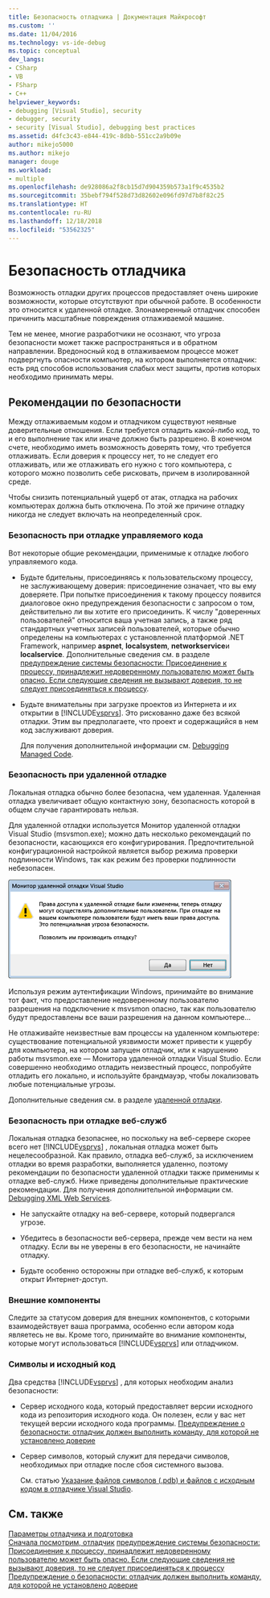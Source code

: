 ```yaml
---
title: Безопасность отладчика | Документация Майкрософт
ms.custom: ''
ms.date: 11/04/2016
ms.technology: vs-ide-debug
ms.topic: conceptual
dev_langs:
- CSharp
- VB
- FSharp
- C++
helpviewer_keywords:
- debugging [Visual Studio], security
- debugger, security
- security [Visual Studio], debugging best practices
ms.assetid: d4fc3c43-e844-419c-8dbb-551cc2a9b09e
author: mikejo5000
ms.author: mikejo
manager: douge
ms.workload:
- multiple
ms.openlocfilehash: de928086a2f8cb15d7d904359b573a1f9c4535b2
ms.sourcegitcommit: 35bebf794f528d73d82602e096fd97d7b8f82c25
ms.translationtype: HT
ms.contentlocale: ru-RU
ms.lasthandoff: 12/18/2018
ms.locfileid: "53562325"
---
```

# <a name="debugger-security"></a>Безопасность отладчика
Возможность отладки других процессов предоставляет очень широкие возможности, которые отсутствуют при обычной работе. В особенности это относится к удаленной отладке. Злонамеренный отладчик способен причинить масштабные повреждения отлаживаемой машине.  
  
 Тем не менее, многие разработчики не осознают, что угроза безопасности может также распространяться и в обратном направлении. Вредоносный код в отлаживаемом процессе может подвергнуть опасности компьютер, на котором выполняется отладчик: есть ряд способов использования слабых мест защиты, против которых необходимо принимать меры.  
  
## <a name="security-best-practices"></a>Рекомендации по безопасности  
 Между отлаживаемым кодом и отладчиком существуют неявные доверительные отношения. Если требуется отладить какой-либо код, то и его выполнение так или иначе должно быть разрешено. В конечном счете, необходимо иметь возможность доверять тому, что требуется отлаживать. Если доверия к процессу нет, то не следует его отлаживать, или же отлаживать его нужно с того компьютера, с которого можно позволить себе рисковать, причем в изолированной среде.  
  
 Чтобы снизить потенциальный ущерб от атак, отладка на рабочих компьютерах должна быть отключена. По этой же причине отладку никогда не следует включать на неопределенный срок.  
  
### <a name="managed-debugging-security"></a>Безопасность при отладке управляемого кода  
 Вот некоторые общие рекомендации, применимые к отладке любого управляемого кода.  
  
- Будьте бдительны, присоединяясь к пользовательскому процессу, не заслуживающему доверия: присоединение означает, что вы ему доверяете. При попытке присоединения к такому процессу появится диалоговое окно предупреждения безопасности с запросом о том, действительно ли вы хотите его присоединить. К числу "доверенных пользователей" относится ваша учетная запись, а также ряд стандартных учетных записей пользователей, которые обычно определены на компьютерах с установленной платформой .NET Framework, например **aspnet**, **localsystem**, **networkservice**и **localservice**. Дополнительные сведения см. в разделе [предупреждение системы безопасности: Присоединение к процессу, принадлежит недоверенному пользователю может быть опасно. Если следующие сведения не вызывают доверия, то не следует присоединяться к процессу](../debugger/security-warning-attaching-to-a-process-owned-by-an-untrusted-user.md).  
  
- Будьте внимательны при загрузке проектов из Интернета и их открытии в [!INCLUDE[vsprvs](../code-quality/includes/vsprvs_md.md)]. Это рискованно даже без всякой отладки. Этим вы предполагаете, что проект и содержащийся в нем код заслуживают доверия.  
  
  Для получения дополнительной информации см. [Debugging Managed Code](../debugger/debugging-managed-code.md).  
  
### <a name="remote-debugging-security"></a>Безопасность при удаленной отладке  
 Локальная отладка обычно более безопасна, чем удаленная. Удаленная отладка увеличивает общую контактную зону, безопасность которой в общем случае гарантировать нельзя.  
  
 Для удаленной отладки используется Монитор удаленной отладки Visual Studio (msvsmon.exe); можно дать несколько рекомендаций по безопасности, касающихся его конфигурирования. Предпочтительной конфигурационной настройкой является выбор режима проверки подлинности Windows, так как режим без проверки подлинности небезопасен.  
  
 ![Диалоговое окно ошибки](../debugger/media/dbg_err_remotepermissionschanged.png "DBG_ERR_RemotePermissionsChanged")  
  
 Используя режим аутентификации Windows, принимайте во внимание тот факт, что предоставление недоверенному пользователю разрешения на подключение к msvsmon опасно, так как пользователю будут предоставлены все ваши разрешения на данном компьютере...  
  
 Не отлаживайте неизвестные вам процессы на удаленном компьютере: существование потенциальной уязвимости может привести к ущербу для компьютера, на котором запущен отладчик, или к нарушению работы msvsmon.exe — Монитора удаленной отладки Visual Studio. Если совершенно необходимо отладить неизвестный процесс, попробуйте отладить его локально, и используйте брандмауэр, чтобы локализовать любые потенциальные угрозы.  
  
 Дополнительные сведения см. в разделе [удаленной отладки](../debugger/remote-debugging.md).  
  
### <a name="web-services-debugging-security"></a>Безопасность при отладке веб-служб  
 Локальная отладка безопаснее, но поскольку на веб-сервере скорее всего нет [!INCLUDE[vsprvs](../code-quality/includes/vsprvs_md.md)] , локальная отладка может быть нецелесообразной. Как правило, отладка веб-служб, за исключением отладки во время разработки, выполняется удаленно, поэтому рекомендации по безопасности удаленной отладки также применимы к отладке веб-служб. Ниже приведены дополнительные практические рекомендации. Для получения дополнительной информации см. [Debugging XML Web Services](https://msdn.microsoft.com/library/c900b137-9fbd-4f59-91b5-9c2c6ce06f00).  
  
-   Не запускайте отладку на веб-сервере, который подвергался угрозе.  
  
-   Убедитесь в безопасности веб-сервера, прежде чем вести на нем отладку. Если вы не уверены в его безопасности, не начинайте отладку.  
  
-   Будьте особенно осторожны при отладке веб-служб, к которым открыт Интернет-доступ.  
  
### <a name="external-components"></a>Внешние компоненты  
 Следите за статусом доверия для внешних компонентов, с которыми взаимодействует ваша программа, особенно если автором кода являетесь не вы. Кроме того, принимайте во внимание компоненты, которые могут использоваться [!INCLUDE[vsprvs](../code-quality/includes/vsprvs_md.md)] или отладчиком.  
  
### <a name="symbols-and-source-code"></a>Символы и исходный код  
 Два средства [!INCLUDE[vsprvs](../code-quality/includes/vsprvs_md.md)] , для которых необходим анализ безопасности:  
  
- Сервер исходного кода, который предоставляет версии исходного кода из репозитория исходного кода. Он полезен, если у вас нет текущей версии исходного кода программы. [Предупреждение о безопасности: отладчик должен выполнить команду, для которой не установлено доверие](../debugger/security-warning-debugger-must-execute-untrusted-command.md)  
  
- Сервер символов, который служит для передачи символов, необходимых при отладке после сбоя системного вызова.  
  
  См. статью [Указание файлов символов (.pdb) и файлов с исходным кодом в отладчике Visual Studio](../debugger/specify-symbol-dot-pdb-and-source-files-in-the-visual-studio-debugger.md).  
  
## <a name="see-also"></a>См. также  
 [Параметры отладчика и подготовка](../debugger/debugger-settings-and-preparation.md)   
 [Сначала посмотрим, отладчик](../debugger/debugger-feature-tour.md) [предупреждение системы безопасности: Присоединение к процессу, принадлежит недоверенному пользователю может быть опасно. Если следующие сведения не вызывают доверия, то не следует присоединяться к процессу](../debugger/security-warning-attaching-to-a-process-owned-by-an-untrusted-user.md)   
 [Предупреждение о безопасности: отладчик должен выполнить команду, для которой не установлено доверие](../debugger/security-warning-debugger-must-execute-untrusted-command.md)